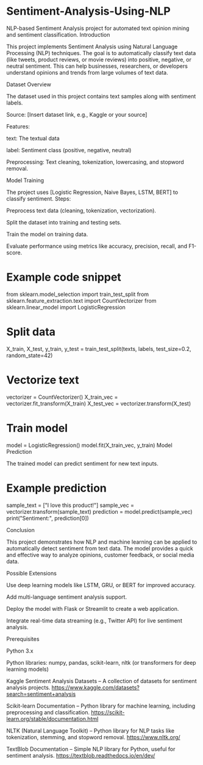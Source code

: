 # Sentiment-Analysis-Using-NLP
NLP-based Sentiment Analysis project for automated text opinion mining and sentiment classification.
Introduction

This project implements Sentiment Analysis using Natural Language Processing (NLP) techniques. The goal is to automatically classify text data (like tweets, product reviews, or movie reviews) into positive, negative, or neutral sentiment. This can help businesses, researchers, or developers understand opinions and trends from large volumes of text data.

Dataset Overview

The dataset used in this project contains text samples along with sentiment labels.

Source: [Insert dataset link, e.g., Kaggle or your source]

Features:

text: The textual data

label: Sentiment class (positive, negative, neutral)

Preprocessing: Text cleaning, tokenization, lowercasing, and stopword removal.

Model Training

The project uses [Logistic Regression, Naive Bayes, LSTM, BERT] to classify sentiment.
Steps:

Preprocess text data (cleaning, tokenization, vectorization).

Split the dataset into training and testing sets.

Train the model on training data.

Evaluate performance using metrics like accuracy, precision, recall, and F1-score.
# Example code snippet
from sklearn.model_selection import train_test_split
from sklearn.feature_extraction.text import CountVectorizer
from sklearn.linear_model import LogisticRegression

# Split data
X_train, X_test, y_train, y_test = train_test_split(texts, labels, test_size=0.2, random_state=42)

# Vectorize text
vectorizer = CountVectorizer()
X_train_vec = vectorizer.fit_transform(X_train)
X_test_vec = vectorizer.transform(X_test)

# Train model
model = LogisticRegression()
model.fit(X_train_vec, y_train)
Model Prediction

The trained model can predict sentiment for new text inputs.
# Example prediction
sample_text = ["I love this product!"]
sample_vec = vectorizer.transform(sample_text)
prediction = model.predict(sample_vec)
print("Sentiment:", prediction[0])

Conclusion

This project demonstrates how NLP and machine learning can be applied to automatically detect sentiment from text data. The model provides a quick and effective way to analyze opinions, customer feedback, or social media data.

Possible Extensions

Use deep learning models like LSTM, GRU, or BERT for improved accuracy.

Add multi-language sentiment analysis support.

Deploy the model with Flask or Streamlit to create a web application.

Integrate real-time data streaming (e.g., Twitter API) for live sentiment analysis.

Prerequisites

Python 3.x

Python libraries: numpy, pandas, scikit-learn, nltk (or transformers for deep learning models)

Kaggle Sentiment Analysis Datasets – A collection of datasets for sentiment analysis projects.
https://www.kaggle.com/datasets?search=sentiment+analysis

Scikit-learn Documentation – Python library for machine learning, including preprocessing and classification.
https://scikit-learn.org/stable/documentation.html

NLTK (Natural Language Toolkit) – Python library for NLP tasks like tokenization, stemming, and stopword removal.
https://www.nltk.org/

TextBlob Documentation – Simple NLP library for Python, useful for sentiment analysis.
https://textblob.readthedocs.io/en/dev/
